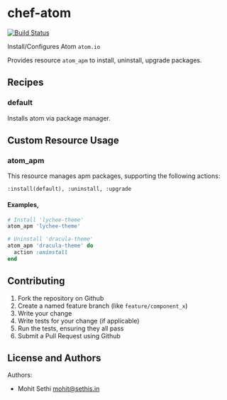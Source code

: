chef-atom
=========

[![Build Status](https://travis-ci.org/mohitsethi/chef-atom.svg?branch=master)](https://travis-ci.org/mohitsethi/chef-atom)

Install/Configures Atom `atom.io`

Provides resource `atom_apm` to install, uninstall, upgrade packages.

Recipes
---------
### default
Installs atom via package manager.

Custom Resource Usage
---------------------

### atom_apm
This resource manages apm packages, supporting the following actions:

    :install(default), :uninstall, :upgrade
#### Examples,
  ```ruby
  # Install 'lychee-theme'
  atom_apm 'lychee-theme'

  # Uninstall 'dracula-theme'
  atom_apm 'dracula-theme' do
    action :uninstall
  end
  ```

Contributing
------------
1. Fork the repository on Github
2. Create a named feature branch (like `feature/component_x`)
3. Write your change
4. Write tests for your change (if applicable)
5. Run the tests, ensuring they all pass
6. Submit a Pull Request using Github

License and Authors
-------------------
Authors:
- Mohit Sethi <mohit@sethis.in>
